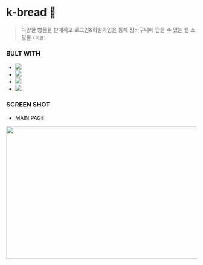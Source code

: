 # k-bread 🍞
>  다양한 빵들을 판매하고 로그인&회원가입을 통해 장바구니에 담을 수 있는 웹 쇼핑몰 `(미완)`

### BULT WITH
- <img src="https://img.shields.io/badge/HTML-E34F26?style=flat-square&logo=HTML5&logoColor=white"/>
- <img src="https://img.shields.io/badge/CSS-1572B6?style=flat-square&logo=CSS3&logoColor=white"/>
- <img src="https://img.shields.io/badge/JAVASCRIPT-F7DF1E?style=flat-square&logo=JAVASCRIPT&logoColor=white"/>
- <img src="https://img.shields.io/badge/BOOTSTRAP-7952B3?style=flat-square&logo=BOOTSTRAP&logoColor=white"/>

### SCREEN SHOT
- MAIN PAGE
<img src ="https://user-images.githubusercontent.com/79045880/141542479-89e164a2-3f26-4484-b4e7-3351884a9633.png" width="700px" height="350px">


<!-- ### CONTACT
- DEVELOPER
  - MinJeong Seo [s2029@e-mirim.hs.kr], [https://github.com/Smj04] -->
